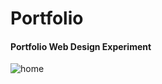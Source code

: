 # Portfolio
#### Portfolio Web Design Experiment

![home](https://github.com/ApieceoFsoftWare/Portfolio/assets/67549685/dba79eb3-ba0b-4fef-83db-66ed996998ce)
